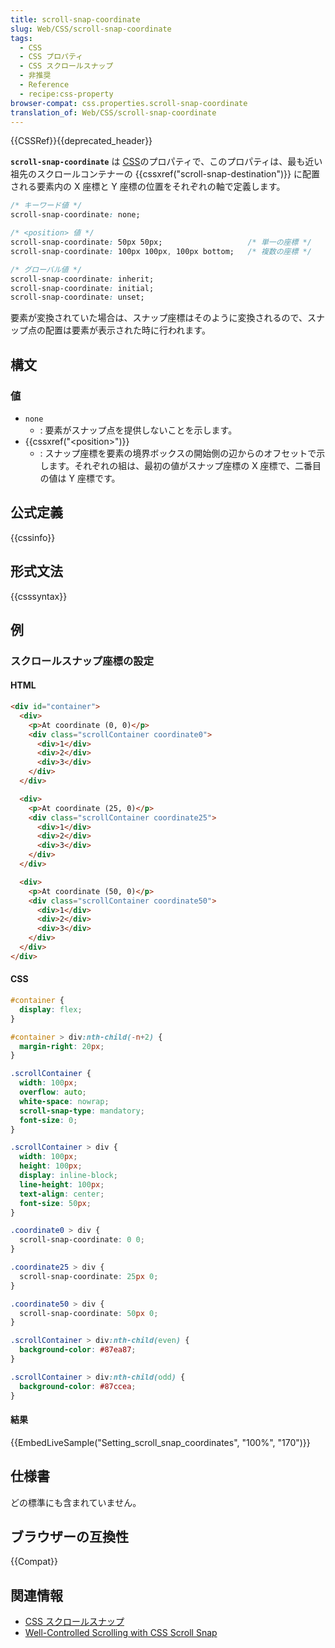 ```yaml
---
title: scroll-snap-coordinate
slug: Web/CSS/scroll-snap-coordinate
tags:
  - CSS
  - CSS プロパティ
  - CSS スクロールスナップ
  - 非推奨
  - Reference
  - recipe:css-property
browser-compat: css.properties.scroll-snap-coordinate
translation_of: Web/CSS/scroll-snap-coordinate
---
```

{{CSSRef}}{{deprecated_header}}

**`scroll-snap-coordinate`** は [CSS](/ja/docs/Web/CSS)のプロパティで、このプロパティは、最も近い祖先のスクロールコンテナーの {{cssxref("scroll-snap-destination")}} に配置される要素内の X 座標と Y 座標の位置をそれぞれの軸で定義します。

```css
/* キーワード値 */
scroll-snap-coordinate: none;

/* <position> 値 */
scroll-snap-coordinate: 50px 50px;                   /* 単一の座標 */
scroll-snap-coordinate: 100px 100px, 100px bottom;   /* 複数の座標 */

/* グローバル値 */
scroll-snap-coordinate: inherit;
scroll-snap-coordinate: initial;
scroll-snap-coordinate: unset;
```

要素が変換されていた場合は、スナップ座標はそのように変換されるので、スナップ点の配置は要素が表示された時に行われます。

## 構文

### 値

- `none`
  - : 要素がスナップ点を提供しないことを示します。
- {{cssxref("&lt;position&gt;")}}
  - : スナップ座標を要素の境界ボックスの開始側の辺からのオフセットで示します。それぞれの組は、最初の値がスナップ座標の X 座標で、二番目の値は Y 座標です。

## 公式定義

{{cssinfo}}

## 形式文法

{{csssyntax}}

## 例

<h3 id="Setting_scroll_snap_coordinates">スクロールスナップ座標の設定</h3>

#### HTML

```html
<div id="container">
  <div>
    <p>At coordinate (0, 0)</p>
    <div class="scrollContainer coordinate0">
      <div>1</div>
      <div>2</div>
      <div>3</div>
    </div>
  </div>

  <div>
    <p>At coordinate (25, 0)</p>
    <div class="scrollContainer coordinate25">
      <div>1</div>
      <div>2</div>
      <div>3</div>
    </div>
  </div>

  <div>
    <p>At coordinate (50, 0)</p>
    <div class="scrollContainer coordinate50">
      <div>1</div>
      <div>2</div>
      <div>3</div>
    </div>
  </div>
</div>
```

#### CSS

```css
#container {
  display: flex;
}

#container > div:nth-child(-n+2) {
  margin-right: 20px;
}

.scrollContainer {
  width: 100px;
  overflow: auto;
  white-space: nowrap;
  scroll-snap-type: mandatory;
  font-size: 0;
}

.scrollContainer > div {
  width: 100px;
  height: 100px;
  display: inline-block;
  line-height: 100px;
  text-align: center;
  font-size: 50px;
}

.coordinate0 > div {
  scroll-snap-coordinate: 0 0;
}

.coordinate25 > div {
  scroll-snap-coordinate: 25px 0;
}

.coordinate50 > div {
  scroll-snap-coordinate: 50px 0;
}

.scrollContainer > div:nth-child(even) {
  background-color: #87ea87;
}

.scrollContainer > div:nth-child(odd) {
  background-color: #87ccea;
}
```

#### 結果

{{EmbedLiveSample("Setting_scroll_snap_coordinates", "100%", "170")}}

## 仕様書

どの標準にも含まれていません。

## ブラウザーの互換性

{{Compat}}

## 関連情報

- [CSS スクロールスナップ](/ja/docs/Web/CSS/CSS_Scroll_Snap)
- [Well-Controlled Scrolling with CSS Scroll Snap](https://web.dev/css-scroll-snap/)
